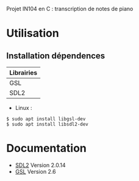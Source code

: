 Projet IN104 en C : transcription de notes de piano

# Utilisation

## Installation dépendences

| Librairies |
| ---------- |
| GSL        |
| SDL2       |

* Linux : 
```
$ sudo apt install libgsl-dev
$ sudo apt install libsdl2-dev
```

# Documentation

* [SDL2](https://www.libsdl.org/download-2.0.php) Version 2.0.14
* [GSL](https://www.gnu.org/software/gsl/) Version 2.6